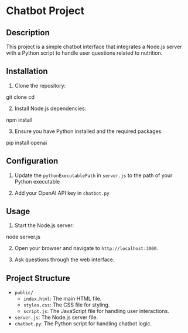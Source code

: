 # Chatbot Project

## Description
This project is a simple chatbot interface that integrates a Node.js server with a Python script to handle user questions related to nutrition.

## Installation

1. Clone the repository:

git clone <repository-url>
cd <repository-directory>


2. Install Node.js dependencies:

npm install


3. Ensure you have Python installed and the required packages:

pip install openai


## Configuration

1. Update the `pythonExecutablePath` in `server.js` to the path of your Python executable


2. Add your OpenAI API key in `chatbot.py`


## Usage

1. Start the Node.js server:

node server.js

2. Open your browser and navigate to `http://localhost:3000`.

3. Ask questions through the web interface.

## Project Structure

- `public/`
  - `index.html`: The main HTML file.
  - `styles.css`: The CSS file for styling.
  - `script.js`: The JavaScript file for handling user interactions.
- `server.js`: The Node.js server file.
- `chatbot.py`: The Python script for handling chatbot logic.

